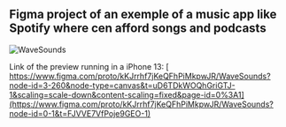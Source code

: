 Figma project of an exemple of a music app like Spotify where cen afford songs and podcasts
--
![WaveSounds](https://github.com/user-attachments/assets/f275a374-98e6-422f-930c-3117d2082ab2)

Link of the preview running in  a iPhone 13: [ https://www.figma.com/proto/kKJrrhf7jKeQFhPiMkpwJR/WaveSounds?node-id=3-260&node-type=canvas&t=uD6TDkWOQhGriGTJ-1&scaling=scale-down&content-scaling=fixed&page-id=0%3A1](https://www.figma.com/proto/kKJrrhf7jKeQFhPiMkpwJR/WaveSounds?node-id=0-1&t=FJVVE7VfPoje9GEO-1)
